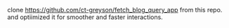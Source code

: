 clone https://github.com/ct-greyson/fetch_blog_query_app from this repo. and optiimized it for smoother and faster interactions.
